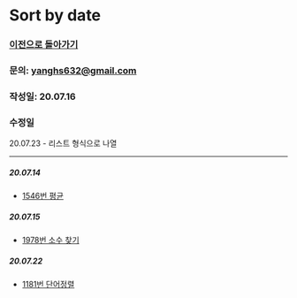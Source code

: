 # Sort by date 

### [이전으로 돌아가기](README.md)
### 문의: yanghs632@gmail.com
### 작성일: 20.07.16
### 수정일
20.07.23 - 리스트 형식으로 나열

---
##### 20.07.14
- [1546번 평균](solve/1546번%20평균.md)

##### 20.07.15
- [1978번 소수 찾기](solve/1978번%20소수%20찾기.md) 

##### 20.07.22
- [1181번 단어정렬](solve/1181번%20단어정렬.md)